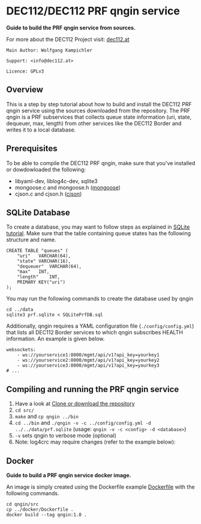 # DEC112/DEC112 PRF qngin service

__Guide to build the PRF qngin service from sources.__

For more about the DEC112 Project visit: [dec112.at](https://dec112.at)

```
Main Author: Wolfgang Kampichler

Support: <info@dec112.at>

Licence: GPLv3
```

## Overview

This is a step by step tutorial about how to build and install the DEC112 PRF qngin service using the sources downloaded from the repository. The PRF qngin is a PRF subservices that collects queue state information (uri, state, dequeuer, max, length) from other services like the DEC112 Border and writes it to a local database. 

## Prerequisites

To be able to compile the DEC112 PRF qngin, make sure that you've installed or dowdowloaded the following:
* libyaml-dev, liblog4c-dev, sqlite3
* mongoose.c and mongoose.h ([mongoose](https://github.com/cesanta/mongoose))
* cjson.c and cjson.h ([cjson](https://github.com/DaveGamble/cJSON))

## SQLite Database

To create a database, you may want to follow steps as explained in [SQLite tutorial](https://www.sqlitetutorial.net/). Make sure that the table containing queue states has the following structure and name. 

```
CREATE TABLE "queues" (
	"uri"	VARCHAR(64),
	"state"	VARCHAR(16),
	"dequeuer"	VARCHAR(64),
	"max"	INT,
	"length"	INT,
	PRIMARY KEY("uri")
);
```
You may run the following commands to create the database used by qngin

```
cd ../data
sqlite3 prf.sqlite < SQLitePrfDB.sql
```

Additionally, qngin requires a YAML configuration file (`./config/config.yml`) that lists all DEC112 Border services to which qngin subscribes HEALTH information. An example is given below.

```        
websockets:
    - ws://yourservice1:8000/mgmt/api/v1?api_key=yourkey1
	- ws://yourservice2:8000/mgmt/api/v1?api_key=yourkey2
	- ws://yourservice3:8000/mgmt/api/v1?api_key=yourkey3
# ...
```
## Compiling and running the PRF qngin service

1. Have a look at [Clone or download the repository](https://help.github.com/en/articles/cloning-a-repository)
2. `cd src/`
3. `make` and `cp qngin ../bin`
4. `cd ../bin` and `./qngin -v -c ../config/config.yml -d ../../data/prf.sqlite` (usage: `qngin -v -c <config> -d <database>`)
5. `-v` sets qngin to verbose mode (optional)
6. Note: log4crc may require changes (refer to the example below):

## Docker

__Guide to build a PRF qngin service docker image.__

An image is simply created using the Dockerfile example [Dockerfile](https://github.com/dec112/lost/blob/master/service/docker/Dockerfile) with the following commands.

```
cd qngin/src
cp ../docker/Dockerfile .
docker build --tag qngin:1.0 .
```


